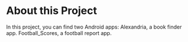 # About this Project

In this project, you can find two Android apps: 
Alexandria, a book finder app.
Football_Scores, a football report app.
